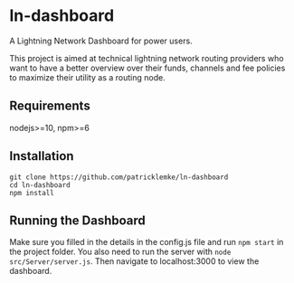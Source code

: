 # ln-dashboard
A Lightning Network Dashboard for power users.

This project is aimed at technical lightning network routing providers who want to have a better overview over their funds,
channels and fee policies to maximize their utility as a routing node.

## Requirements
nodejs>=10,
npm>=6

## Installation
    git clone https://github.com/patricklemke/ln-dashboard
    cd ln-dashboard
    npm install
    
## Running the Dashboard
Make sure you filled in the details in the config.js file and run `npm start` in the project folder. You also need to run the server with `node src/Server/server.js`. Then navigate to localhost:3000 to view the dashboard.